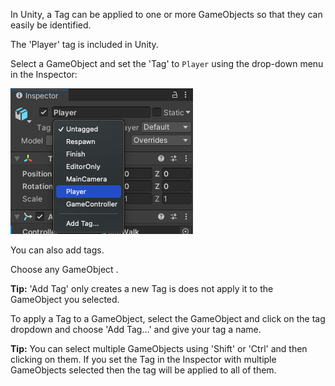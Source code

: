 In Unity, a Tag can be applied to one or more GameObjects so that they can easily be identified.

The 'Player' tag is included in Unity.

Select a GameObject and set the 'Tag' to `Player` using the drop-down menu in the Inspector:

![The inspector window with Tag dropdown menu showing Unity default tags including 'Player' tag.](images/tag-menu.png)

You can also add tags.

Choose any GameObject .

**Tip:** 'Add Tag' only creates a new Tag is does not apply it to the GameObject you selected.

To apply a Tag to a GameObject, select the GameObject and click on the tag dropdown and choose 'Add Tag...' and give your tag a name.

**Tip:** You can select multiple GameObjects using 'Shift' or 'Ctrl' and then clicking on them. If you set the Tag in the Inspector with multiple GameObjects selected then the tag will be applied to all of them. 
